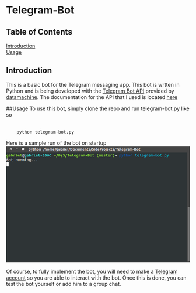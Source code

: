 # Telegram-Bot

## Table of Contents
[Introduction](#intro)  
[Usage](#use)

<a id = "intro"></a>
## Introduction
This is a basic bot for the Telegram messaging app. This bot is wrtten in Python and is being developed with the [Telegram Bot API](https://core.telegram.org/bots/api) provided by [datamachine](https://github.com/datamachine/twx.botapi). The documentation for the API that I used is located [here](http://pythonhosted.org/twx.botapi/twx/botapi/botapi.html#)

<a id = "use"></a>
##Usage
To use this bot, simply clone the repo and run telegram-bot.py like so
<pre><code>
	python telegram-bot.py
</code></pre>
Here is a sample run of the bot on startup
![Typical run of the bot](docphotos/run-of-bot.png?raw=true "Typical Run")

Of course, to fully implement the bot, you will need to make a [Telegram account](https://telegram.org/) so you are able to interact with the bot. Once this is done, you can test the bot yourself or add him to a group chat.
